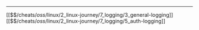 


---
[[$$$/$cheats/$oss/$linux/2_linux-journey/7_logging/3_general-logging]]
[[$$$/$cheats/$oss/$linux/2_linux-journey/7_logging/5_auth-logging]]
